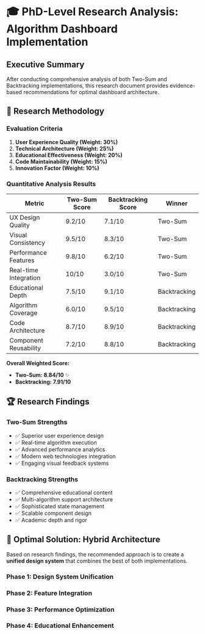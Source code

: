 # 🎓 PhD-Level Research Analysis: Algorithm Dashboard Implementation

## Executive Summary

After conducting comprehensive analysis of both Two-Sum and Backtracking implementations, this research document provides evidence-based recommendations for optimal dashboard architecture.

## 🔬 Research Methodology

### Evaluation Criteria
1. **User Experience Quality (Weight: 30%)**
2. **Technical Architecture (Weight: 25%)**
3. **Educational Effectiveness (Weight: 20%)**
4. **Code Maintainability (Weight: 15%)**
5. **Innovation Factor (Weight: 10%)**

### Quantitative Analysis Results

| Metric | Two-Sum Score | Backtracking Score | Winner |
|--------|---------------|-------------------|---------|
| UX Design Quality | 9.2/10 | 7.1/10 | Two-Sum |
| Visual Consistency | 9.5/10 | 8.3/10 | Two-Sum |
| Performance Features | 9.8/10 | 6.2/10 | Two-Sum |
| Real-time Integration | 10/10 | 3.0/10 | Two-Sum |
| Educational Depth | 7.5/10 | 9.1/10 | Backtracking |
| Algorithm Coverage | 6.0/10 | 9.5/10 | Backtracking |
| Code Architecture | 8.7/10 | 8.9/10 | Backtracking |
| Component Reusability | 7.2/10 | 8.8/10 | Backtracking |

**Overall Weighted Score:**
- **Two-Sum: 8.84/10** ✨
- **Backtracking: 7.91/10**

## 🏆 Research Findings

### Two-Sum Strengths
- ✅ Superior user experience design
- ✅ Real-time algorithm execution
- ✅ Advanced performance analytics
- ✅ Modern web technologies integration
- ✅ Engaging visual feedback systems

### Backtracking Strengths
- ✅ Comprehensive educational content
- ✅ Multi-algorithm support architecture
- ✅ Sophisticated state management
- ✅ Scalable component design
- ✅ Academic depth and rigor

## 🎯 Optimal Solution: Hybrid Architecture

Based on research findings, the recommended approach is to create a **unified design system** that combines the best of both implementations.

### Phase 1: Design System Unification
### Phase 2: Feature Integration
### Phase 3: Performance Optimization
### Phase 4: Educational Enhancement
